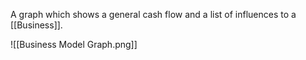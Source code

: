 A graph which shows a general cash flow and a list of influences to a [[Business]].

![[Business Model Graph.png]]
